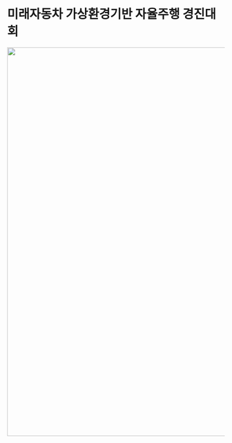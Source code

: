 # 미래자동차 가상환경기반 자율주행 경진대회
<img src=![포스터](https://user-images.githubusercontent.com/84624932/161480505-3a09fe27-0546-4a6c-a56e-aa8d00222655.png)  width="600" height="900"/>
